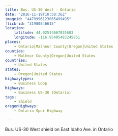```yaml
---
title: Bus. US-30 West - Ontario
date: "2016-11-19T10:58:36Z"
imageid: "4470996123065499495"
flickrid: "31980546615"
location:
    latitude: 44.02514667835603
    longitude: -116.95405483245851
places:
    - Ontario|Malheur County|Oregon|United States
counties:
    - Malheur County|Oregon|United States
countries:
    - United States
states:
    - Oregon|United States
highwaytypes:
    - Business Loop
highways:
    - Business US-30 (Ontario)
tags:
    - Shield
oregonHighways:
    - Ontario Spur Highway

---
```

Bus. US-30 West shield on East Idaho Ave. in Ontario